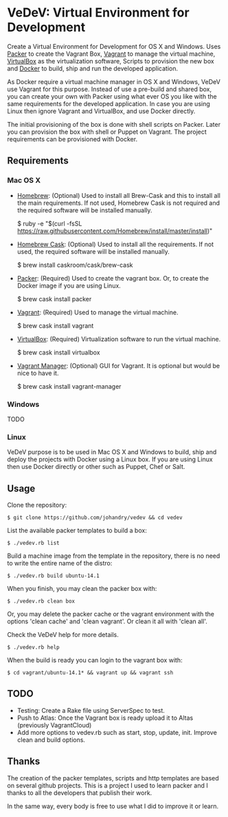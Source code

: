 # VeDeV: Virtual Environment for Development

Create a Virtual Environment for Development for OS X and Windows. Uses [Packer](http://www.packer.io/) to create the Vagrant Box, [Vagrant](https://www.vagrantup.com/) to manage the virtual machine, [VirtualBox](https://www.virtualbox.org/) as the virtualization software, Scripts to provision the new box and [Docker](https://www.docker.com/) to build, ship and run the developed application.

As Docker require a virtual machine manager in OS X and Windows, VeDeV use Vagrant for this purpose. Instead of use a pre-build and shared box, you can create your own with Packer using what ever OS you like with the same requirements for the developed application. In case you are using Linux then ignore Vagrant and VirtualBox, and use Docker directly. 

The initial provisioning of the box is done with shell scripts on Packer. Later you can provision the box with shell or Puppet on Vagrant. The project requirements can be provisioned with Docker.

## Requirements

### Mac OS X

* [Homebrew](http://brew.sh/): (Optional) Used to install all Brew-Cask and this to install all the main requirements. If not used, Homebrew Cask is not required and the required software will be installed manually.

    $ ruby -e "$(curl -fsSL https://raw.githubusercontent.com/Homebrew/install/master/install)"

* [Homebrew Cask](http://caskroom.io/): (Optional) Used to install all the requirements. If not used, the required software will be installed manually.

    $ brew install caskroom/cask/brew-cask

* [Packer](http://www.packer.io/): (Required) Used to create the vagrant box. Or, to create the Docker image if you are using Linux.

    $ brew cask install packer

* [Vagrant](https://www.vagrantup.com/): (Required) Used to manage the virtual machine.

    $ brew cask install vagrant

* [VirtualBox](https://www.virtualbox.org/): (Required) Virtualization software to run the virtual machine.

    $ brew cask install virtualbox

* [Vagrant Manager](http://vagrantmanager.com/): (Optional) GUI for Vagrant. It is optional but would be nice to have it.

    $ brew cask install vagrant-manager

### Windows

TODO

### Linux

VeDeV purpose is to be used in Mac OS X and Windows to build, ship and deploy the projects with Docker using a Linux box. If you are using Linux then use Docker directly or other such as Puppet, Chef or Salt.

## Usage

Clone the repository:

    $ git clone https://github.com/johandry/vedev && cd vedev

List the available packer templates to build a box:

    $ ./vedev.rb list

Build a machine image from the template in the repository, there is no need to write the entire name of the distro:

    $ ./vedev.rb build ubuntu-14.1


When you finish, you may clean the packer box with:

    $ ./vedev.rb clean box

Or, you may delete the packer cache or the vagrant environment with the options 'clean cache' and 'clean vagrant'. Or clean it all with 'clean all'.

Check the VeDeV help for more details.

    $ ./vedev.rb help

When the build is ready you can login to the vagrant box with:

    $ cd vagrant/ubuntu-14.1* && vagrant up && vagrant ssh

## TODO

* Testing: Create a Rake file using ServerSpec to test.
* Push to Atlas: Once the Vagrant box is ready upload it to Altas (previously VagrantCloud)
* Add more options to vedev.rb such as start, stop, update, init. Improve clean and build options.

## Thanks

The creation of the packer templates, scripts and http templates are based on several github projects. This is a project I used to learn packer and I thanks to all the developers that publish their work. 

In the same way, every body is free to use what I did to improve it or learn.